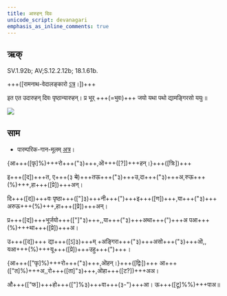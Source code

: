 ```yaml
---
title: आरुहन् दिवः  
unicode_script: devanagari  
emphasis_as_inline_comments: true
---   
```


## ऋक्

SV.1.92b; AV;S.12.2.12b; 18.1.61b.

+++([रामनाथ-वेदालङ्कारो [ऽत्र](http://www.vedakosh.com/saam-veda/poorvarchika/prapaathaka-1/ardhaprapaathaka-2/dashati-10/saam-poorva-mantra-1-2-10-02?tmpl%3D%2Fsystem%2Fapp%2Ftemplates%2Fprint%2F%26showPrintDialog%3D1&sa=D&ust=1542425956401000)।])+++

इत एत उदारुहन् दिवः पृष्ठान्यारुहन्। प्र भूर् +++(=भुवः)+++ जयो यथा पथो द्यामङ्गिरसो ययुः॥

![](../../images/rocket_takeoff.jpg)


## साम

- पारम्परिक-गान-मूलम् [अत्र](https://archive.org/stream/sAmaveda-jaiminIya-paravastu-paramparA-docs/VIVAAHA%20UPANAYANA%20SAAMAANI#page/n2/mode/1up&sa=D&ust=1542425956402000)।
<div class="audioEmbed"  caption="रामानुजार्यः 1974 " src="https://archive
.org/download/jaiminIya-sAma-gAna-paravastu-tradition-rAmAnuja/Aruhan-divaH.mp3"></div>
<div class="audioEmbed"  caption="गोपालार्यः 2015  " src="https://archive
.org/download/jaiminIya-sAma-gAna-paravastu-tradition-gopAla-2015/Aruhan-divaH.mp3"></div>
<div class="audioEmbed"  caption="गोपालपवनयोर् अनुवचनम् 2015 1x" src="https://archive
.org/download/jaiminIya-sAma-gAna-paravastu-tradition-anuvachanam-gopAla-pavana-2015/Aruhan-divaH.mp3"></div>
<div class="audioEmbed"  caption="गोपालपवनयोर् अनुवचनम् 2015 1.5x" src="https://archive
.org/download/jaiminIya-sAma-gAna-paravastu-tradition-anuvachanam-gopAla-pavana-2015-150p-speed/Aruhan-divaH.mp3"></div>

{आ+++([फृ]%)+++रो+++("३)+++,ऒ+++([?])+++हन्।}+++([त्रिः])+++

इ+++([द])+++त, ए+++(३ ~~ये~~)+++तऊ+++("३)+++उ,दा+++("३)+++अ,रुऊ+++(%)+++,हा+++([प्रे])+++अन्।

दि+++([द])+++वः पृष्ठा+++(["]३)+++नी+++(")+++इ+++([ण])+++,या+++("३)+++ अरुऊ+++(%)+++,हा+++([प्रे])+++अन्।

प्र+++([द])+++भूर्जयो+++(["]"३)+++,,या+++("३)+++अथा+++(")+++अ पआ+++(%)+++था+++([प्रे])+++अ।

उ+++([द])+++ द्या+++([ऽ]३)+++म् +अङ्गिरा+++("३)+++असो+++("३)+++ऒ,, यआ+++(%)+++यू+++([प्रे])+++उहु+++(")+++।

{आ+++(["फृ]%)+++रो+++("३)+++,ऒहन्।}+++([द्विः])+++ आ+++(["त]%)+++अ,,रो+++([ता]"३)+++,ऒहा+++([ट?])+++अअ।

औ+++(["फ])+++हो+++(["]%३)+++वा+++(३-")+++आ।  ऊ+++([टू]%%)+++पाअ॥